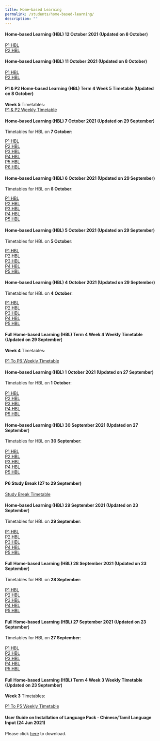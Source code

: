 ```yaml
---
title: Home–based Learning
permalink: /students/home-based-learning/
description: ""
---
```


<h4><strong>Home-based Learning (HBL) 12 October 2021 (Updated on 8 October)</strong></h4>
<p><a href="/files/P1_Tue_Daily_Publish.pdf">P1 HBL</a><br /><a href="/files/P2_Tue_Daily_Publish.pdf">P2 HBL</a></p>
<h4><strong>Home-based Learning (HBL) 11 October 2021 (Updated on 8 October)</strong></h4>
<p><a href="/files/P1_Mon_Daily_Publish.pdf">P1 HBL</a><br /><a href="/files/P2_Mon_Daily_Publish.pdf">P2 HBL</a></p>
<h4><strong>P1 &amp; P2 Home-based Learning (HBL) Term 4 Week 5 Timetable (Updated on 8 October)</strong></h4>
<p><strong>Week 5</strong> Timetables:<br /><a href="/files/Master_TT_PublishWebsite_T4W5_Publish.pdf">P1 &amp; P2 Weekly Timetable</a></p>
<h4><strong>Home-based Learning (HBL) 7 October 2021 (Updated on 29 September)</strong></h4>
<p>Timetables for HBL on<strong>&nbsp;7 October</strong>:</p>
<p><a href="/files/P1_Thu_Daily%20cleared.pdf">P1 HBL</a><br /><a href="/files/P2_Thu_Daily%20cleared.pdf">P2 HBL</a><br /><a href="/files/P3_Thu_Daily%20cleared.pdf">P3 HBL</a><br /><a href="/files/P4_Thu_Daily%20edited.pdf">P4 HBL</a><br /><a href="/files/P5_Thu_Daily%20edited.pdf">P5 HBL</a><br /><a href="/files/P6_Thu_Daily%20edited.pdf">P6 HBL</a></p>
<h4><strong>Home-based Learning (HBL) 6 October 2021 (Updated on 29 September)</strong></h4>
<p>Timetables for HBL on<strong>&nbsp;6 October</strong>:</p>
<p><a href="/files/P1_Wed_Daily%20edited.pdf">P1 HBL</a><br /><a href="/files/P2_Wed_Daily%20edited.pdf">P2 HBL</a><br /><a href="/files/P3_Wed_Daily%20edited.pdf">P3 HBL</a><br /><a href="/files/P4_Wed_Daily%20edited.pdf">P4 HBL</a><br /><a href="/files/P5_Wed_Daily%20edited.pdf">P5 HBL</a></p>
<h4><strong>Home-based Learning (HBL) 5 October 2021 (Updated on 29 September)</strong></h4>
<p>Timetables for HBL on<strong>&nbsp;5 October</strong>:</p>
<p><a href="/files/P1_Tue_Daily%20edited.pdf">P1 HBL</a><br /><a href="/files/P2_Tue_Daily%20cleared.pdf">P2 HBL</a><br /><a href="/files/P3_Tue_Daily%20cleared.pdf">P3 HBL</a><br /><a href="/files/P4_Tue_Daily%20edited.pdf">P4 HBL</a><br /><a href="/files/P5_Tue_Daily%20edited.pdf">P5 HBL</a></p>
<h4><strong>Home-based Learning (HBL) 4 October 2021 (Updated on 29 September)</strong></h4>
<p>Timetables for HBL on<strong>&nbsp;4 October</strong>:</p>
<p><a href="/files/P1_Mon_Daily%20cleared.pdf">P1 HBL</a><br /><a href="/files/P2_Mon_Daily%20edited.pdf">P2 HBL</a><br /><a href="/files/P3_Mon_Daily%20edited.pdf">P3 HBL</a><br /><a href="/files/P4_Mon_Daily%20edited.pdf">P4 HBL</a><br /><a href="/files/P5_Mon_Daily%20edited.pdf">P5 HBL</a></p>
<h4><strong>Full Home-based Learning (HBL) Term 4 Week 4 Weekly Timetable (Updated on 29 September)</strong></h4>
<p><strong>Week 4</strong>&nbsp;Timetables:<br /><br /><a href="/files/Master_TT_PublishWebsite_T4W4v2.pdf">P1 To P6 Weekly Timetable</a></p>
<h4><strong>Home-based Learning (HBL) 1 October 2021 (Updated on 27 September)</strong></h4>
<p>Timetables for HBL on<strong>&nbsp;1 October</strong>:<br /><br /><a href="/files/P1_Fri_Daily%20edited.pdf">P1 HBL</a><br /><a href="/files/P2_Fri_Daily%20edited.pdf">P2 HBL</a><br /><a href="/files/P3_Fri_Daily%20edited.pdf">P3 HBL</a><br /><a href="/files/P4_Fri_Daily%20edited.pdf">P4 HBL</a><br /><a href="/files/P5_Fri_Daily%20edited.pdf">P5 HBL</a></p>
<h4><strong>Home-based Learning (HBL) 30 September 2021 (Updated on 27 September)</strong></h4>
<p>Timetables for HBL on<strong>&nbsp;30 September</strong>:<br /><br /><a href="/files/P1_Thu_Daily.pdf">P1 HBL</a><br /><a href="/files/P2_Thu_Daily%20edited.pdf">P2 HBL</a><br /><a href="/files/P3_Thu_Daily%20edited.pdf">P3 HBL</a><br /><a href="/files/P4_Thu_Daily%20edited.pdf">P4 HBL</a><br /><a href="/files/P5_Thu_Daily%20edited.pdf">P5 HBL</a></p>
<h4><strong>P6 Study Break (27 to 29 September)</strong></h4>
<p><a href="/files/P6_Study_Break_Publish.pdf">Study Break Timetable</a></p>
<h4><strong>Home-based Learning (HBL) 29 September 2021 (Updated on 23 September)</strong></h4>
<p>Timetables for HBL on<strong>&nbsp;29 September</strong>:<br /><br /><a href="/files/P1_Wed_Daily%20editedv2.pdf">P1 HBL</a><br /><a href="/files/P2_Wed_Daily%20clearedv2.pdf">P2 HBL</a><br /><a href="/files/P3_Wed_Daily%20clearedv2.pdf">P3 HBL</a><br /><a href="/files/P4_Wed_Daily%20editedv2.pdf">P4 HBL</a><br /><a href="/files/P5_Wed_Daily%20editedv2.pdf">P5 HBL</a></p>
<h4><strong>Full Home-based Learning (HBL) 28 September 2021 (Updated on 23 September)</strong></h4>
<p>Timetables for HBL on<strong>&nbsp;28 September</strong>:<br /><br /><a href="/files/P1_Tue_Daily%20clearedv2.pdf">P1 HBL</a><br /><a href="/files/P2_Tue_Daily%20editedv2.pdf">P2 HBL</a><br /><a href="/files/P3_Tue_Daily%20editedv2.pdf">P3 HBL</a><br /><a href="/files/P4_Tue_Daily%20editedv2.pdf">P4 HBL</a><br /><a href="/files/P5_Tue_Daily%20editedv2.pdf">P5 HBL</a></p>
<h4><strong>Full Home-based Learning (HBL) 27 September 2021 (Updated on 23 September)</strong></h4>
<p>Timetables for HBL on<strong>&nbsp;27 September</strong>:<br /><br /><a href="/files/P1_Mon_Daily%20Editedv2.pdf">P1 HBL</a><br /><a href="/files/P2_Mon_Daily%20editedv2.pdf">P2 HBL</a><br /><a href="/files/P3_Mon_Daily%20editedv2.pdf">P3 HBL</a><br /><a href="/files/P4_Mon_Daily%20editedv2.pdf">P4 HBL</a><br /><a href="/files/P5_Mon_Daily%20editedv2.pdf">P5 HBL</a></p>
<h4><strong>Full Home-based Learning (HBL) Term 4 Week 3 Weekly Timetable (Updated on 23 September)</strong></h4>
<p><strong>Week 3</strong>&nbsp;Timetables:<br /><br /><a href="/files/Master_TT_PublishWebsite_T4W3v2.pdf">P1 To P5 Weekly Timetable</a></p>
<h4><strong>User Guide on Installation of Language Pack - Chinese/Tamil Language Input (24 Jun 2021)</strong></h4>
<p>Please click&nbsp;<a href="/files/User%20Guide%20to%20install%20language%20in%20Win%2010.pdf">here</a>&nbsp;to download.</p>